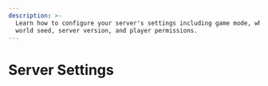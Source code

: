 ```yaml
---
description: >-
  Learn how to configure your server's settings including game mode, whitelist,
  world seed, server version, and player permissions.
---
```


# Server Settings

